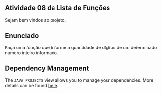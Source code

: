 ## Atividade 08 da Lista de Funções

Sejam bem vindos ao projeto.

## Enunciado

Faça uma função que informe a quantidade de dígitos de um determinado número inteiro informado.


## Dependency Management

The `JAVA PROJECTS` view allows you to manage your dependencies. More details can be found [here](https://github.com/microsoft/vscode-java-dependency#manage-dependencies).
